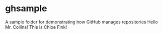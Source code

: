 # ghsample
A sample folder for demonstrating how GitHub manages repositories
Hello Mr. Collins! This is Chloe Fink!
 
